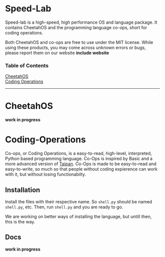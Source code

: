 # Speed-Lab

Speed-lab is a high-speed, high performance OS and language package. It contains CheetahOS and the programming language co-ops, short for coding operations. 

Both CheetahOS and co-ops are free to use under the MIT license. While using these products, you may come across unknown errors or bugs, please report them on our website **include website**

### Table of Contents  
[CheetahOS](#CheetahOS)  
[Coding Operations](#Coding-Operations)  

--- 

# CheetahOS

**work in progress**

# Coding-Operations

Co-ops, or Coding Operations, is a easy-to-read, high-level, interpreted, Python based programming language. Co-Ops is inspired by Basic and a more advanced version of [Taipan](https://github.com/KipzonderKop101/Taipan). Co-Ops is made to be easy-to-read and easy-to-write, so much so that people without coding expierence can work with it, but without losing functionabilty. 

## Installation 

Install the files with their respective name. So `shell.py` should be named `shell.py`, etc. Then, run `shell.py` and you are ready to go. 

We are working on better ways of installing the language, but untill then, this is the way.

## Docs

**work in progress**
